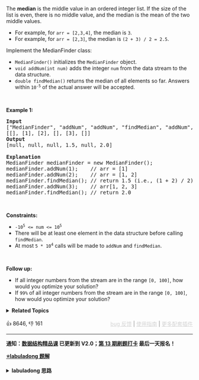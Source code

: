 <p>The <strong>median</strong> is the middle value in an ordered integer list. If the size of the list is even, there is no middle value, and the median is the mean of the two middle values.</p>

<ul> 
 <li>For example, for <code>arr = [2,3,4]</code>, the median is <code>3</code>.</li> 
 <li>For example, for <code>arr = [2,3]</code>, the median is <code>(2 + 3) / 2 = 2.5</code>.</li> 
</ul>

<p>Implement the MedianFinder class:</p>

<ul> 
 <li><code>MedianFinder()</code> initializes the <code>MedianFinder</code> object.</li> 
 <li><code>void addNum(int num)</code> adds the integer <code>num</code> from the data stream to the data structure.</li> 
 <li><code>double findMedian()</code> returns the median of all elements so far. Answers within <code>10<sup>-5</sup></code> of the actual answer will be accepted.</li> 
</ul>

<p>&nbsp;</p> 
<p><strong class="example">Example 1:</strong></p>

<pre>
<strong>Input</strong>
["MedianFinder", "addNum", "addNum", "findMedian", "addNum", "findMedian"]
[[], [1], [2], [], [3], []]
<strong>Output</strong>
[null, null, null, 1.5, null, 2.0]

<strong>Explanation</strong>
MedianFinder medianFinder = new MedianFinder();
medianFinder.addNum(1);    // arr = [1]
medianFinder.addNum(2);    // arr = [1, 2]
medianFinder.findMedian(); // return 1.5 (i.e., (1 + 2) / 2)
medianFinder.addNum(3);    // arr[1, 2, 3]
medianFinder.findMedian(); // return 2.0
</pre>

<p>&nbsp;</p> 
<p><strong>Constraints:</strong></p>

<ul> 
 <li><code>-10<sup>5</sup> &lt;= num &lt;= 10<sup>5</sup></code></li> 
 <li>There will be at least one element in the data structure before calling <code>findMedian</code>.</li> 
 <li>At most <code>5 * 10<sup>4</sup></code> calls will be made to <code>addNum</code> and <code>findMedian</code>.</li> 
</ul>

<p>&nbsp;</p> 
<p><strong>Follow up:</strong></p>

<ul> 
 <li>If all integer numbers from the stream are in the range <code>[0, 100]</code>, how would you optimize your solution?</li> 
 <li>If <code>99%</code> of all integer numbers from the stream are in the range <code>[0, 100]</code>, how would you optimize your solution?</li> 
</ul>

<details><summary><strong>Related Topics</strong></summary>Two Pointers | Design | Sorting | Heap (Priority Queue) | Data Stream</details><br>

<div>👍 8646, 👎 161<span style='float: right;'><span style='color: gray;'><a href='https://github.com/labuladong/fucking-algorithm/discussions/939' target='_blank' style='color: lightgray;text-decoration: underline;'>bug 反馈</a> | <a href='https://mp.weixin.qq.com/s/NF8mmVyXVfC1ehdMOsO7Cw' target='_blank' style='color: lightgray;text-decoration: underline;'>使用指南</a> | <a href='https://labuladong.github.io/algo/images/others/%E5%85%A8%E5%AE%B6%E6%A1%B6.jpg' target='_blank' style='color: lightgray;text-decoration: underline;'>更多配套插件</a></span></span></div>

<div id="labuladong"><hr>

**通知：[数据结构精品课](https://aep.h5.xeknow.com/s/1XJHEO) 已更新到 V2.0；[第 13 期刷题打卡](https://mp.weixin.qq.com/s/eUG2OOzY3k_ZTz-CFvtv5Q) 最后一天报名！**



<p><strong><a href="https://labuladong.github.io/article?qno=295" target="_blank">⭐️labuladong 题解</a></strong></p>
<details><summary><strong>labuladong 思路</strong></summary>

## 基本思路

本题的核心思路是使用两个优先级队列。

![](https://labuladong.github.io/algo/images/中位数/1.jpeg)


小的倒三角就是个大顶堆，梯形就是个小顶堆，中位数可以通过它们的堆顶元素算出来：

![](https://labuladong.github.io/algo/images/中位数/2.jpeg)

**详细题解：[一道求中位数的算法题把我整不会了](https://labuladong.github.io/article/fname.html?fname=数据流中位数)**

**标签：二叉堆，[数学](https://mp.weixin.qq.com/mp/appmsgalbum?__biz=MzAxODQxMDM0Mw==&action=getalbum&album_id=2122023604245659649)**

## 解法代码

```java
class MedianFinder {
    private PriorityQueue<Integer> large;
    private PriorityQueue<Integer> small;

    public MedianFinder() {
        // 小顶堆
        large = new PriorityQueue<>();
        // 大顶堆
        small = new PriorityQueue<>((a, b) -> {
            return b - a;
        });
    }

    public double findMedian() {/**<extend up -100>

![](https://labuladong.github.io/algo/images/中位数/2.jpeg)
*/
        // 如果元素不一样多，多的那个堆的堆顶元素就是中位数
        if (large.size() < small.size()) {
            return small.peek();
        } else if (large.size() > small.size()) {
            return large.peek();
        }
        // 如果元素一样多，两个堆堆顶元素的平均数是中位数
        return (large.peek() + small.peek()) / 2.0;/**<extend up -100>

![](https://labuladong.github.io/algo/images/中位数/1.jpeg)
*/
    }

    public void addNum(int num) {
        if (small.size() >= large.size()) {
            small.offer(num);
            large.offer(small.poll());
        } else {
            large.offer(num);
            small.offer(large.poll());
        }
    }
}
```

**类似题目**：
  - [剑指 Offer 41. 数据流中的中位数 🔴](/problems/shu-ju-liu-zhong-de-zhong-wei-shu-lcof/)

</details>
</div>




